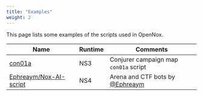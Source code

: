 ```yaml
---
title: "Examples"
weight: 2
---
```


This page lists some examples of the scripts used in OpenNox.

| Name | Runtime | Comments |
|------|---------|----------|
| [con01a](https://github.com/noxworld-dev/noxscript/tree/main/examples/con01a) | NS3 | Conjurer campaign map `con01a` script |
| [Ephreaym/Nox-AI-script](https://github.com/Ephreaym/Nox-AI-script) | NS4 | Arena and CTF bots by [@Ephreaym](https://github.com/Ephreaym) |
